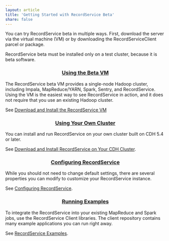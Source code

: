 ```yaml
---
layout: article
title: 'Getting Started with RecordService Beta'
share: false
---
```

You can try RecordService beta in multiple ways. First, download the server via the virtual machine (VM) or by downloading the RecordServiceClient parcel or package.

RecordService beta must be installed only on a test cluster, because it is beta software.

<div class="tiles">
<div class="tile">
<h3 align="center"><a href="vm.html">Using the Beta VM</a></h3>
<p>
The RecordService beta VM provides a single-node Hadoop cluster, including Impala, MapReduce/YARN, Spark, Sentry, and RecordService.  Using the VM is the easiest way to see RecordService in action, and it does not require that you  use an existing Hadoop cluster.
</p>
<p>
See <a href="vm.html">Download and Install the RecordService VM</a>
</p>
</div>
<div class="tile">
<h3 align="center"><a href="installOnCluster.html">Using Your Own Cluster</a></h3>
<p>
You can install and run RecordService on your own cluster built on CDH 5.4 or later.
</p>
<p>
See <a href="installOnCluster.html">Download and Install RecordService on Your CDH Cluster</a>.
</p>
</div>
<div class="tile">
<h3 align="center"><a href="rsConfig.html">Configuring RecordService</a></h3>
<p>
While you should not need to change default settings, there are several properties you can modify to customize your RecordService instance.
</p>
<p>
See <a href="rsConfig.html">Configuring RecordService</a>.
</p>
</div>
<div class="tile">
<h3 align="center"><a href="examples.html">Running Examples</a></h3>
<p>
To integrate the RecordService into your existing MapReduce and Spark jobs, use the RecordService Client libraries. The client repository contains many example applications you can run right away.
</p>
<p>
See <a href="examples.html">RecordService Examples</a>.
</p>
</div>
</div>
